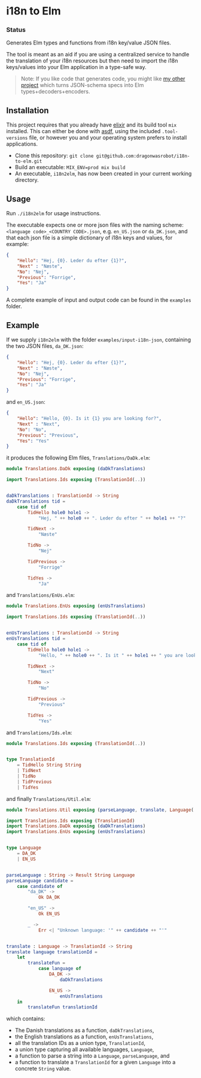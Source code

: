 # i18n to Elm

### Status

Generates Elm types and functions from i18n key/value JSON files.

The tool is meant as an aid if you are using a centralized service to handle the
translation of your i18n resources but then need to import the i18n keys/values
into your Elm application in a type-safe way.

> Note: If you like code that generates code, you might
> like [my other project](https://github.com/dragonwasrobot/json-schema-to-elm)
> which turns JSON-schema specs into Elm types+decoders+encoders.

## Installation

This project requires that you already have [elixir](http://elixir-lang.org/)
and its build tool `mix` installed. This can either be done with
[asdf](https://asdf-vm.com/), using the included `.tool-versions` file, or
however you and your operating system prefers to install applications.

- Clone this repository: `git clone
  git@github.com:dragonwasrobot/i18n-to-elm.git`
- Build an executable: `MIX_ENV=prod mix build`
- An executable, `i18n2elm`, has now been created in your current working
  directory.

## Usage

Run `./i18n2elm` for usage instructions.

The executable expects one or more json files with the naming scheme: `<language
code>_<COUNTRY CODE>.json`, e.g. `en_US.json` or `da_DK.json`, and that each
json file is a simple dictionary of i18n keys and values, for example:

``` json
{
    "Hello": "Hej, {0}. Leder du efter {1}?",
    "Next" : "Næste",
    "No": "Nej",
    "Previous": "Forrige",
    "Yes": "Ja"
}
```

A complete example of input and output code can be found in the `examples`
folder.

## Example

If we supply `i18n2elm` with the folder `examples/input-i18n-json`, containing
the two JSON files, `da_DK.json`:
``` json
{
    "Hello": "Hej, {0}. Leder du efter {1}?",
    "Next" : "Næste",
    "No": "Nej",
    "Previous": "Forrige",
    "Yes": "Ja"
}

```

and `en_US.json`:
``` json
{
    "Hello": "Hello, {0}. Is it {1} you are looking for?",
    "Next" : "Next",
    "No": "No",
    "Previous": "Previous",
    "Yes": "Yes"
}
```

it produces the following Elm files, `Translations/DaDk.elm`:

``` elm
module Translations.DaDk exposing (daDkTranslations)

import Translations.Ids exposing (TranslationId(..))


daDkTranslations : TranslationId -> String
daDkTranslations tid =
    case tid of
        TidHello hole0 hole1 ->
            "Hej, " ++ hole0 ++ ". Leder du efter " ++ hole1 ++ "?"

        TidNext ->
            "Næste"

        TidNo ->
            "Nej"

        TidPrevious ->
            "Forrige"

        TidYes ->
            "Ja"
```

and `Translations/EnUs.elm`:

``` elm
module Translations.EnUs exposing (enUsTranslations)

import Translations.Ids exposing (TranslationId(..))


enUsTranslations : TranslationId -> String
enUsTranslations tid =
    case tid of
        TidHello hole0 hole1 ->
            "Hello, " ++ hole0 ++ ". Is it " ++ hole1 ++ " you are looking for?"

        TidNext ->
            "Next"

        TidNo ->
            "No"

        TidPrevious ->
            "Previous"

        TidYes ->
            "Yes"
```

and `Translations/Ids.elm`:

``` elm
module Translations.Ids exposing (TranslationId(..))


type TranslationId
    = TidHello String String
    | TidNext
    | TidNo
    | TidPrevious
    | TidYes
```

and finally `Translations/Util.elm`:

``` elm
module Translations.Util exposing (parseLanguage, translate, Language(..))

import Translations.Ids exposing (TranslationId)
import Translations.DaDk exposing (daDkTranslations)
import Translations.EnUs exposing (enUsTranslations)


type Language
    = DA_DK
    | EN_US


parseLanguage : String -> Result String Language
parseLanguage candidate =
    case candidate of
        "da_DK" ->
            Ok DA_DK

        "en_US" ->
            Ok EN_US

        _ ->
            Err <| "Unknown language: '" ++ candidate ++ "'"


translate : Language -> TranslationId -> String
translate language translationId =
    let
        translateFun =
            case language of
                DA_DK ->
                    daDkTranslations

                EN_US ->
                    enUsTranslations
    in
        translateFun translationId
```

which contains:

- The Danish translations as a function, `daDkTranslations`,
- the English translations as a function, `enUsTranslations`,
- all the translation IDs as a union type, `TranslationId`,
- a union type capturing all available languages, `Language`,
- a function to parse a string into a `Language`, `parseLanguage`, and
- a function to translate a `TranslationId` for a given `Language` into a
  concrete `String` value.
